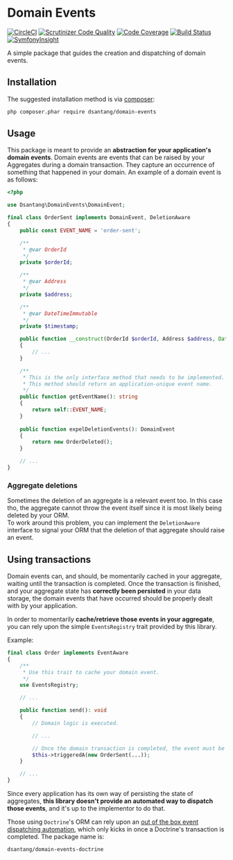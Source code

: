 # Domain Events
[![CircleCI](https://circleci.com/gh/dsantang/domain-events/tree/master.svg?style=svg)](https://circleci.com/gh/dsantang/domain-events/tree/master)
[![Scrutinizer Code Quality](https://scrutinizer-ci.com/g/dsantang/domain-events/badges/quality-score.png?b=master)](https://scrutinizer-ci.com/g/dsantang/domain-events/?branch=master)
[![Code Coverage](https://scrutinizer-ci.com/g/dsantang/domain-events/badges/coverage.png?b=master)](https://scrutinizer-ci.com/g/dsantang/domain-events/?branch=master)
[![Build Status](https://scrutinizer-ci.com/g/dsantang/domain-events/badges/build.png?b=master)](https://scrutinizer-ci.com/g/dsantang/domain-events/build-status/master)
[![SymfonyInsight](https://insight.symfony.com/projects/d2302e70-4903-4ec7-aedd-3ea8bc71d217/small.svg)](https://insight.symfony.com/projects/d2302e70-4903-4ec7-aedd-3ea8bc71d217)

A simple package that guides the creation and dispatching of domain events.

## Installation

The suggested installation method is via [composer](https://getcomposer.org/):

```sh
php composer.phar require dsantang/domain-events
```

## Usage

This package is meant to provide an **abstraction for your application's domain events**.
Domain events are events that can be raised by your Aggregates during a domain transaction.
They capture an occurrence of something that happened in your domain.
An example of a domain event is as follows:

```php
<?php

use Dsantang\DomainEvents\DomainEvent;

final class OrderSent implements DomainEvent, DeletionAware
{
    public const EVENT_NAME = 'order-sent';

    /**
     * @var OrderId
     */
    private $orderId;

    /**
     * @var Address
     */
    private $address;

    /**
     * @var DateTimeImmutable
     */
    private $timestamp;

    public function __construct(OrderId $orderId, Address $address, DateTimeImmutable $timestamp)
    {
        // ...
    }

    /**
     * This is the only interface method that needs to be implemented.
     * This method should return an application-unique event name.
     */
    public function getEventName(): string
    {
        return self::EVENT_NAME;
    }
    
    public function expelDeletionEvents(): DomainEvent
    {
        return new OrderDeleted();
    }

    // ...
}
```
### Aggregate deletions

Sometimes the deletion of an aggregate is a relevant event too. In this case tho, the aggregate cannot throw the event 
itself since it is most likely being deleted by your ORM.   
To work around this problem, you can implement the `DeletionAware` interface to signal your ORM that the deletion of that
aggregate should raise an event.

## Using transactions
Domain events can, and should, be momentarily cached in your aggregate, waiting until the transaction is completed.
Once the transaction is finished, and your aggregate state has **correctly been persisted** in your data storage,
the domain events that have occurred should be properly dealt with by your application.

In order to momentarily **cache/retrieve those events in your aggregate**, you can rely upon the simple `EventsRegistry` trait
provided by this library.

Example:

```php
final class Order implements EventAware
{
    /**
     * Use this trait to cache your domain event.
     */
    use EventsRegistry;

    // ...

    public function send(): void
    {
        // Domain logic is executed.

        // ...

        // Once the domain transaction is completed, the event must be cached via this method call:
        $this->triggeredA(new OrderSent(...));
    }

    // ...
}
```

Since every application has its own way of persisting the state of aggregates,
**this library doesn't provide an automated way to dispatch those events**, and it's up to the implementor to do that.

Those using `Doctrine`'s ORM can rely upon an [out of the box event dispatching automation](https://github.com/dsantang/domain-events-doctrine),
which only kicks in once a Doctrine's transaction is completed.
The package name is:

```
dsantang/domain-events-doctrine
```

